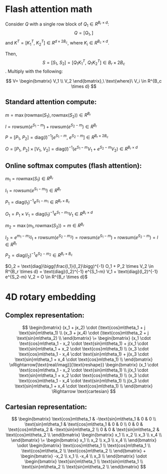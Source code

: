 # Flash attention math

Consider $Q$ with a single row block of $Q_1 \in R^{B_r \times d}$: $$Q = \big[Q_1,\big]$$
and $K^T = \big[K_1^T,\ K_2^T\big] \in R^{d \times 2B_c}$, where $K_i \in R^{B_c \times d}$.

Then, $$S = \big[S_1,\ S_2\big] = \big[Q_1K_1^T,\ Q_1K_2^T\big] \in B_r \times 2B_c$$. Multiply with the following:

$$
V=
\begin{bmatrix}
  V_1 \\
  V_2
\end{bmatrix},\ \text{where}\ V_i \in R^{B_c \times d}
$$

## Standard attention compute:

  $m = \max(\text{rowmax}(S_1), \text{rowmax}(S_2)) \in R^{B_r}$

  $l = \text{rowsum}(e^{S_1-m}) + \text{rowsum}(e^{S_2-m}) \in R^{B_r}$

  $P=[P_1,\ P_2] = \text{diag}(l)^{-1} \bigg[e^{S_1-m},\ e^{S_2-m}\bigg] \in R^{B_r \times 2B_c}$

  $O = [P_1,\ P_2] \times [V_1,\ V_2] = \text{diag}(l)^{-1} \big(e^{S_1-m} V_1 + e^{S_2-m} V_2 \big) \in R^{B_r \times d}$

## Online softmax computes (flash attention):

$m_1 = \text{rowmax}(S_1) \in R^{B_r}$

$l_1 = \text{rowsum}(e^{S_1-m_1}) \in R^{B_r}$

$P_1 = \text{diag}(l_1)^{-1} e^{S_1-m_1} \in R^{B_r \times B_c}$

$O_1 = P_1 \times V_1 = \text{diag}(l_1)^{-1} e^{S_1-m_1} V_1 \in R^{B_r \times d}$

$m_2 = \max(m_1, \text{rowmax}(S_2)) = m \in R^{B_r}$

$l_2 = e^{m_1-m_2} l_1 + \text{rowsum}(e^{S_2-m_2}) = \text{rowsum}(e^{S_1-m}) + \text{rowsum}(e^{S_2-m}) = l \in R^{B_r}$

$P_2 = \text{diag}(l_2)^{-1} e^{S_2-m_2} \in R^{B_r \times B_c}$

$O_2 = \text{diag}\bigg(\frac{l_1}{l_2}\bigg)^{-1} O_1 + P_2 \times V_2 \in R^{B_r \times d} = \text{diag}(l_2)^{-1} e^{S_1-m} V_1 + \text{diag}(l_2)^{-1} e^{S_2-m} V_2 = O \in R^{B_r \times d}$


# 4D rotary embedding

## Complex representation:

  
$$
\begin{bmatrix}
  (x_1 + jx_2) \cdot (\text{cos}m\theta_1 + j  \text{sin}m\theta_1) \\
  (x_3 + jx_4) \cdot (\text{cos}m\theta_2 + j  \text{sin}m\theta_2)  \\
\end{bmatrix}
\=
\begin{bmatrix}
  (x_1 \cdot \text{cos}m\theta_1 - x_2 \cdot \text{sin}m\theta_1) + j(x_1 \cdot \text{sin}m\theta_1 + x_2 \cdot \text{cos}m\theta_1) \\
  (x_3 \cdot \text{cos}m\theta_1 - x_4 \cdot \text{sin}m\theta_1) + j(x_3 \cdot \text{sin}m\theta_1 + x_4 \cdot \text{cos}m\theta_1) \\
\end{bmatrix}
\xRightarrow[\text{real/imag}]{\text{reshape}}
\begin{bmatrix}
  (x_1 \cdot \text{cos}m\theta_1 - x_2 \cdot \text{sin}m\theta_1) \\
  j(x_1 \cdot \text{sin}m\theta_1 + x_2 \cdot \text{cos}m\theta_1) \\
  (x_3 \cdot \text{cos}m\theta_1 - x_4 \cdot \text{sin}m\theta_1) \\
  j(x_3 \cdot \text{sin}m\theta_1 + x_4 \cdot \text{cos}m\theta_1) \\
\end{bmatrix}
\Rightarrow \text{cartesian}
$$

  
## Cartesian representation:
  
$$
\begin{bmatrix}
  \text{cos}m\theta_1 & -\text{sin}m\theta_1 & 0 & 0 \\
  \text{sin}m\theta_1 & \text{cos}m\theta_1 & 0 & 0  \\
  0 & 0 & \text{cos}m\theta_2 & -\text{sin}m\theta_2 \\
  0 & 0 & \text{sin}m\theta_2 & \text{cos}m\theta_2  \\
\end{bmatrix}
\begin{bmatrix}
  x_1 \\
  x_2 \\
  x_3 \\
  x_4 \\
\end{bmatrix}
\=
\begin{bmatrix}
  x_1 \\
  x_2 \\
  x_3 \\
  x_4 \\
\end{bmatrix} \odot 
\begin{bmatrix} 
   \text{cos}m\theta_1 \\
   \text{cos}m\theta_1 \\
   \text{cos}m\theta_2 \\
   \text{cos}m\theta_2 \\
\end{bmatrix}
+
\begin{bmatrix}
  -x_2 \\
   x_1 \\
  -x_4 \\
   x_3 \\
\end{bmatrix} \odot 
\begin{bmatrix} 
   \text{sin}m\theta_1 \\
   \text{sin}m\theta_1 \\
   \text{sin}m\theta_2 \\
   \text{sin}m\theta_2 \\
\end{bmatrix}
$$
